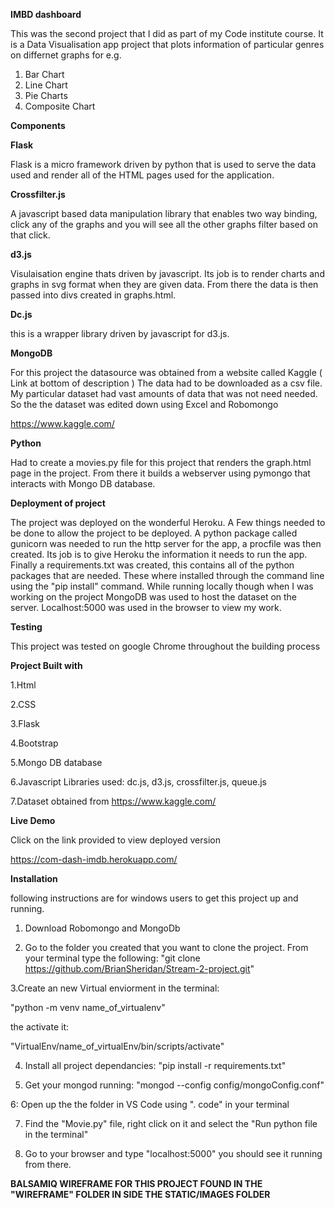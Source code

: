 **IMBD dashboard**

This was the second project that I did as part of my Code institute course. It is a Data Visualisation app project
that plots information of particular genres on differnet graphs for e.g.

1. Bar Chart
2. Line Chart
3. Pie Charts
4. Composite Chart

**Components**

**Flask**

Flask is a micro framework driven by python that is used to serve the data used and render all of the HTML pages
used for the application.

**Crossfilter.js**

A javascript based data manipulation library that enables two way binding, click any of the graphs and you
will see all the other graphs filter based on that click.

**d3.js**

Visulaisation engine thats driven by javascript. Its job is to render charts and graphs in svg format when they are given data.
From there the data is then passed into divs created in graphs.html.

**Dc.js**

this is a wrapper library driven by javascript for d3.js.

**MongoDB**

For this project the datasource was obtained from a website called Kaggle ( Link at bottom of description )
The data had to be downloaded as a csv file. My particular dataset had vast amounts of data that was not need needed.
So the the dataset was edited down using Excel and Robomongo

https://www.kaggle.com/

**Python**

Had to create a movies.py file for this project that renders the graph.html page in the project. From there
it builds a webserver using pymongo that interacts with Mongo DB database.

**Deployment of project**

The project was deployed on the wonderful Heroku. A Few things needed to be done to allow the
project to be deployed. A python package called gunicorn was needed to run the http server for the app, a procfile was
then created. Its job is to give Heroku the information it needs to run the app. Finally a requirements.txt was created, this contains 
all of the python packages that are needed. These where installed through the command line using the "pip install" command.
While running locally though when I was working on the project MongoDB was used to host the dataset on the server.
Localhost:5000 was used in the browser to view my work.

**Testing**

This project was tested on google Chrome throughout the building process

**Project Built with**

1.Html

2.CSS

3.Flask

4.Bootstrap

5.Mongo DB database

6.Javascript Libraries used: dc.js, d3.js, crossfilter.js, queue.js 

7.Dataset obtained from https://www.kaggle.com/

**Live Demo**

Click on the link provided to view deployed version

https://com-dash-imdb.herokuapp.com/

**Installation**

following instructions are for windows users to get this project up and running.

1. Download Robomongo and MongoDb

2. Go to the folder you created that you want to clone the project. From your terminal type the following:
   "git clone https://github.com/BrianSheridan/Stream-2-project.git"
   
3.Create an new Virtual enviorment in the terminal: 

"python -m venv name_of_virtualenv"

the activate it:

"VirtualEnv/name_of_virtualEnv/bin/scripts/activate"

4. Install all project dependancies: "pip install -r requirements.txt"

5. Get your mongod running: "mongod --config config/mongoConfig.conf"

6: Open up the the folder in VS Code using ". code" in your terminal

7. Find the "Movie.py" file, right click on it and select the "Run python file in the terminal"

8. Go to your browser and type "localhost:5000" you should see it running from there.

**BALSAMIQ WIREFRAME FOR THIS PROJECT FOUND IN THE "WIREFRAME" FOLDER IN SIDE THE STATIC/IMAGES FOLDER**


  








